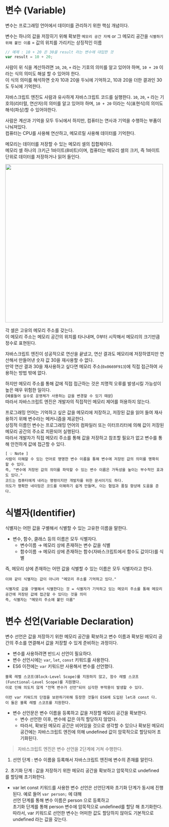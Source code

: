 # 변수 (Variable)

변수는 프로그래밍 언어에서 데이터를 관리하기 위한 핵심 개념이다.

변수는 하나의 값을 저장히기 위해 확보한 `메모리 공간 자체` or 그 메모리 공간을 `식별하기 위해 붙인 이름` = 값의 위치를 가리키는 상징적인 이름

```js
// 예제 : 10 + 20 은 30을 result 라는 변수에 대입한 것
var result = 10 + 20;
```
사람이 위 식을 계산하려면 `10`, `20`, `+` 라는 기호의 의미를 알고 있어야 하며, `10 + 20` 이라는 식의 의미도 해설 할 수 있어야 한다.<br>
이 식의 의미를 해석하면 숫자 10과 20을 두뇌에 기억하고, 10과 20을 더한 결과인 30도 두뇌에 기억한다.

자바스크립트 엔진도 사람과 유사하게 자바스크립트 코드를 실행한다.
`10`, `20`, `+` 라는 기호의(리터럴, 연산자)의 의미를 알고 있어야 하며, `10 + 20` 이라는 식(표현식)의 의미도 해석(파싱)할 수 있어야한다.

사람은 계산과 기억을 모두 두뇌에서 하지만, 컴퓨터는 연사과 기억을 수행하는 부품이 나눠져있다.<br>
컴퓨터는 CPU를 사용해 연산하고, 메모르릴 사용해 데이터를 기억한다.

메모리는 데이터를 저장할 수 있는 메모리 셀의 집합체이다.<br>
메모리 셀 하나의 크키근 1바이트(8비트)이며, 컴퓨터는 메모리 셀의 크키, 즉 1바이트 단위로 데이터를 저장하거나 읽어 들인다.

<img src="https://camo.githubusercontent.com/c1e0dfe10ea55b2b371555ecd8e4d5d7574e4a9ed97584594d28ef0ddd8d8607/68747470733a2f2f696d67312e6461756d63646e2e6e65742f7468756d622f523132383078302f3f73636f64653d6d746973746f72793226666e616d653d6874747073253341253246253246626c6f672e6b616b616f63646e2e6e6574253246646e2532466262356a6f622532466274726c7972624f4637462532465053516b6a4a6f34436b7779313963624563716a644b253246696d672e706e67" width="500px"/>

각 셀은 고유의 메모리 주소를 갖는다.<br>
이 메모리 주소는 메모리 공간의 위치를 타나내며, 0부터 시작해서 메모리의 크기만큼 정수로 표현된다.

자바스크립트 엔진이 성공적으로 연산을 끝냈고, 연산 결과도 메모리에 저장하였지만 연산해서 만들어낸 숫자 값 30을 재사용할 수 없다.<br>
만약 연산 결과 30을 재사용하고 싶다면 메모리 주소(`0x0669F913`)에 직접 접근하여 사용하는 방법 밖에 없다.

하지만 메모리 주소를 통해 값에 직접 접근하는 것은 치명적 오류를 발생시킬 가능성이 높은 매우 위험한 일이다.<br>
(`예를들어 실수로 운영체가 사용하는 값을 변경할 수 있기 때문`)<br>
따라서 자바스크립트 엔진은 개발자의 직접적인 메모리 제어를 허용하지 않는다.

프로그래밍 언어는 기억하고 싶은 값을 메모리에 저장하고, 저장된 값을 읽어 들여 재사용하기 위해 변수라는 메커니즘을 제공한다.<br>
상징적 이름인 변수는 프로그래밍 언어의 컴파일러 또는 이터프리터에 의해 값이 저장된 메모리 공간의 주소로 치환되어 실행된다.<br>
따라서 개발자가 직접 메모리 주소를 통해 값을 저장하고 참조할 필요가 없고 변수를 통해 안전하게 값에 접근할 수 있다.

```
[ 💡 Note ]
사람이 이해할 수 있는 언어로 명명한 변수 이름을 통해 변수에 저장된 값의 의미를 명확히 할 수 있다.
즉, "변수에 저장된 값의 의미를 파악할 수 있는 변수 이름은 가독성을 높이는 부수적인 효과도 있다."
코드는 컴퓨터에게 내리는 명령이지만 개발자를 위한 문서이기도 하다.
의도가 명확한 네이밍은 코드를 이해하기 쉽게 만들며, 이는 협업과 품질 향상에 도움을 준다.
```

# 식별자(Identifier)

식별자는 어떤 값을 구별해서 식별할 수 있는 고유한 이름을 말한다.

- 변수, 함수, 클래스 등의 이름은 모두 식별자다.
  - 변수이름 → 메모리 상에 존재하는 변수 값을 식별
  - 함수이름 → 메모리 상에 존재하는 함수(자바스크립트에서 함수도 값이다)를 식별
  

즉, 메모리 상에 존재하는 어떤 값을 식별할 수 있는 이름은 모두 식별자라고 한다.

```
이와 같이 식별자는 값이 아니라 "메모리 주소를 기억하고 있다."

식별자로 값을 구별해서 식별한다는 것 = 식별자가 기억하고 있는 메모리 주소를 통해 메모리 공간에 저장된 값에 접근할 수 있다는 것을 의미
즉, 식별자는 "메모리 주소에 붙인 이름"
```

# 변수 선언(Variable Declaration)

변수 선언은  값을 저장하기 위한 메모리 공간을 확보하고 변수 이름과 확보된 메모리 공간의 주소를 연결해서 값을 저장할 수 있게 준비하는 과정이다.

- 변수를 사용하려면 반드시 선언이 필요하다.
- 변수 선언시에는 `var`, `let`, `const` 키워드를 사용한다.
- ES6 이전에는 `var` 키워드만 사용해서 변수를 선언했다.

```
블록 레벨 스코프(Block-Level Scope)를 지원하지 않고, 함수 레벨 스코프(Functional-Level Scope)를 지원했다.
이로 인해 의도치 않게 "전역 변수가 선언"되어 심각한 부작용이 발생할 수 있다.

이런 var 키워드의 단점을 보완하기위해 등장한 것들이 ES6에 도입된 let과 const 다.
이 둘은 블록 레벨 스코프를 지원한다.
```
- 변수 선언문은 변수 이름을 등록하고 값을 저장할 메모리 공간을 확보한다.
  - 변수 선언한 이후, 변수에 값은 아직 할당하지 않았다.
  - 따라서, 확보된 메모리 공간은 비어있을 것으로 생각할 수 있으나 확보된 메모리 공간에는 자바스크립트 엔진에 의해 undefined 값이 암묵적으로 할당되어 초기화된다.
  
>자바스크립트 엔진은 변수 선언을 2단계에 거쳐 수행한다.

1. 선언 단계 : 변수 이름을 등록해서 자바스크립트 엔진에 변수의 존재를 알린다.

2️. 초기화 단계 : 값을 저장하기 위한 메모리 공간을 확보하고 암묵적으로 undefined 를 할당해 초기화한다.

- var let const 키워드를 사용한 변수 선언은 선언단계와 초기화 단계가 동시에 진행 된다.
예로 들어 `var person;` 에 대해<br>
선언 단계를 통해 변수 이름은 person 으로 등록하고<br>
초기화 단계를 통해 person 변수에 암묵적으로 undefined를 할당 해 초기화한다.<br>
따라서, var 키워드로 선언한 변수는 어떠한 값도 할당하지 않아도 기본적으로 undefined 라는 값을 갖는다.<br>
